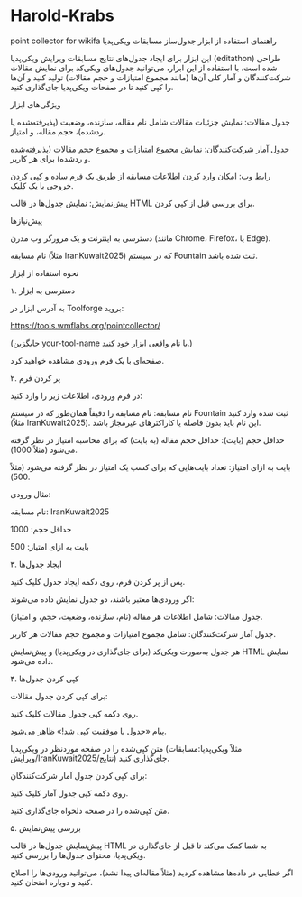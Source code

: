 # Harold-Krabs
point collector for wikifa
راهنمای استفاده از ابزار جدول‌ساز مسابقات ویکی‌پدیا

این ابزار برای ایجاد جدول‌های نتایج مسابقات ویرایش ویکی‌پدیا (editathon) طراحی شده است. با استفاده از این ابزار، می‌توانید جدول‌های ویکی‌کد برای نمایش مقالات شرکت‌کنندگان و آمار کلی آن‌ها (مانند مجموع امتیازات و حجم مقالات) تولید کنید و آن‌ها را کپی کنید تا در صفحات ویکی‌پدیا جای‌گذاری کنید.

ویژگی‌های ابزار





جدول مقالات: نمایش جزئیات مقالات شامل نام مقاله، سازنده، وضعیت (پذیرفته‌شده یا ردشده)، حجم مقاله، و امتیاز.



جدول آمار شرکت‌کنندگان: نمایش مجموع امتیازات و مجموع حجم مقالات (پذیرفته‌شده و ردشده) برای هر کاربر.



رابط وب: امکان وارد کردن اطلاعات مسابقه از طریق یک فرم ساده و کپی کردن خروجی با یک کلیک.



پیش‌نمایش: نمایش جدول‌ها در قالب HTML برای بررسی قبل از کپی کردن.

پیش‌نیازها





دسترسی به اینترنت و یک مرورگر وب مدرن (مانند Chrome، Firefox، یا Edge).



نام مسابقه (مثلاً IranKuwait2025) که در سیستم Fountain ثبت شده باشد.

نحوه استفاده از ابزار

۱. دسترسی به ابزار





به آدرس ابزار در Toolforge بروید:

https://tools.wmflabs.org/pointcollector/

(جایگزین your-tool-name با نام واقعی ابزار خود کنید.)



صفحه‌ای با یک فرم ورودی مشاهده خواهید کرد.

۲. پر کردن فرم

در فرم ورودی، اطلاعات زیر را وارد کنید:





نام مسابقه: نام مسابقه را دقیقاً همان‌طور که در سیستم Fountain ثبت شده وارد کنید (مثلاً IranKuwait2025). این نام باید بدون فاصله یا کاراکترهای غیرمجاز باشد.



حداقل حجم (بایت): حداقل حجم مقاله (به بایت) که برای محاسبه امتیاز در نظر گرفته می‌شود (مثلاً 1000).



بایت به ازای امتیاز: تعداد بایت‌هایی که برای کسب یک امتیاز در نظر گرفته می‌شود (مثلاً 500).

مثال ورودی:





نام مسابقه: IranKuwait2025



حداقل حجم: 1000



بایت به ازای امتیاز: 500

۳. ایجاد جدول‌ها





پس از پر کردن فرم، روی دکمه ایجاد جدول کلیک کنید.



اگر ورودی‌ها معتبر باشند، دو جدول نمایش داده می‌شوند:





جدول مقالات: شامل اطلاعات هر مقاله (نام، سازنده، وضعیت، حجم، و امتیاز).



جدول آمار شرکت‌کنندگان: شامل مجموع امتیازات و مجموع حجم مقالات هر کاربر.



هر جدول به‌صورت ویکی‌کد (برای جای‌گذاری در ویکی‌پدیا) و پیش‌نمایش HTML نمایش داده می‌شود.

۴. کپی کردن جدول‌ها





برای کپی کردن جدول مقالات:





روی دکمه کپی جدول مقالات کلیک کنید.



پیام «جدول با موفقیت کپی شد!» ظاهر می‌شود.



متن کپی‌شده را در صفحه موردنظر در ویکی‌پدیا (مثلاً ویکی‌پدیا:مسابقات ویرایش/IranKuwait2025/نتایج) جای‌گذاری کنید.



برای کپی کردن جدول آمار شرکت‌کنندگان:





روی دکمه کپی جدول آمار کلیک کنید.



متن کپی‌شده را در صفحه دلخواه جای‌گذاری کنید.

۵. بررسی پیش‌نمایش





پیش‌نمایش جدول‌ها در قالب HTML به شما کمک می‌کند تا قبل از جای‌گذاری در ویکی‌پدیا، محتوای جدول‌ها را بررسی کنید.



اگر خطایی در داده‌ها مشاهده کردید (مثلاً مقاله‌ای پیدا نشد)، می‌توانید ورودی‌ها را اصلاح کنید و دوباره امتحان کنید.
